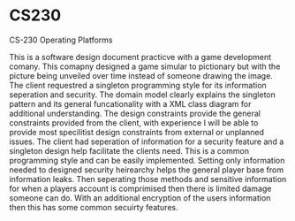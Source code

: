 # CS230
CS-230 Operating Platforms

This is a software design document practicve with a game development comany. This comapny designed a game simular to pictionary but with the picture being unveiled over time instead of someone drawing the image. The client requestred a singleton programming style for its information seperation and security. The domain model clearly explains the singleton pattern and its general funcationality with a XML class diagram for additional understanding. The design constraints provide the general constraints provided from the client, with experience I will be able to provide most specilitist design constraints from external or unplanned issues. The client had seperation of information for a security feature and a singleton design help facilitate the clients need. This is a common programming style and can be easily implemented. Setting only information needed to designed security heirearchy helps the general player base from information leaks. Then seperating those methods and sensitive information for when a players account is comprimised then there is limited damage someone can do. With an additional encryption of the users information then this has some common secuirty features. 

